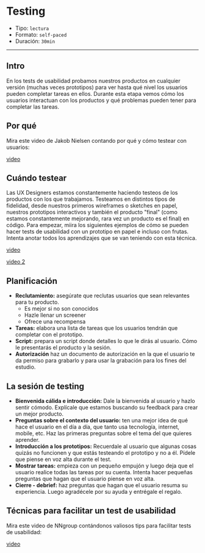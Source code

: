 # Testing

- Tipo: `lectura`
- Formato: `self-paced`
- Duración: `30min`

***

## Intro

En los tests de usabilidad probamos nuestros productos en cualquier versión
(muchas veces prototipos) para ver hasta qué nivel los usuarios pueden completar
tareas en ellos. Durante esta etapa vemos cómo los usuarios interactuan con los
productos y qué problemas pueden tener para completar las tareas.

## Por qué

Mira este video de Jakob Nielsen contando por qué y cómo testear con usuarios:

[video](https://youtu.be/v8JJrDvQDF4)

## Cuándo testear

Las UX Designers estamos constantemente haciendo testeos de los productos con
los que trabajamos. Testeamos en distintos tipos de fidelidad, desde nuestros
primeros wireframes o sketches en papel, nuestros prototipos interactivos y
también el producto "final" (como estamos constantemente mejorando, rara vez
un producto es el final) en código. Para empezar, miira los siguientes ejemplos
de cómo se pueden hacer tests de usabilidad con un prototipo en papel e incluso
con frutas. Intenta anotar todos los aprendizajes que se van teniendo con esta
técnica.

[video](https://youtu.be/9wQkLthhHKA)

[video 2](https://youtu.be/3Qg80qTfzgU)

## Planificación

- **Reclutamiento:** asegúrate que reclutas usuarios que sean relevantes
  para tu producto.
  - Es mejor si no son conocidos
  - Hazle llenar un screener
  - Ofrece una recompensa
- **Tareas:** elabora una lista de tareas que los usuarios tendrán que completar
  con el prototipo.
- **Script:** prepara un script donde detalles lo que le dirás al usuario. Cómo
  le presentarás el producto y la sesión.
- **Autorización** haz un documento de autorización en la que el usuario te da
  permiso para grabarlo y para usar la grabación para los fines del estudio.

## La sesión de testing

- **Bienvenida cálida e introducción:** Dale la bienvenida al usuario y hazlo
  sentir cómodo. Explícale que estamos buscando su feedback para crear un mejor
  producto.
- **Preguntas sobre el contexto del usuario:** ten una mejor idea de qué hace el
  usuario en el día a día, que tanto usa tecnología, internet, mobile, etc. Haz
  las primeras preguntas sobre el tema del que quieres aprender.
- **Introducción a los prototipos:** Recuerdale al usuario que algunas cosas
  quizás no funcionen y que estás testeando el prototipo y no a él. Pídele que
  piense en voz alta durante el test.
- **Mostrar tareas:** empieza con un pequeño empujón y luego deja que el usuario
  realice todas las tareas por su cuenta. Intenta hacer pequeñas preguntas que
  hagan que el usuario piense en voz alta.
- **Cierre - debrief:** haz preguntas que hagan que el usuario resuma su
  experiencia. Luego agradécele por su ayuda y entrégale el regalo.

## Técnicas para facilitar un test de usabilidad

Mira este video de NNgroup contándonos valiosos tips para facilitar tests de
usabilidad:

[video](https://youtu.be/V-An4Jfplew)
